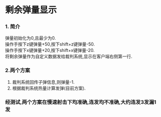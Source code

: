 # 剩余弹量显示
### 1. 简介
弹量初始化为0,且最少为0.  
操作手按下z键弹量+50,按下shift+z键弹量-50.  
操作手按下x键弹量+20,按下shift+x键弹量-20.  
将剩余弹量作为自定义数据发给裁判系统,显示在客户端右侧第一行.  
### 2.两个方案
1. 裁判系统回传子弹信息,则弹量-1.
2. 根据裁判系统热量计算发弹(目前方案).
### 经测试,两个方案在慢速射击下均准确,连发均不准确,大约连发3发漏1发